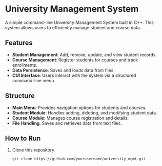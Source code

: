 # University Management System

A simple command-line University Management System built in C++. This system allows users to efficiently manage student and course data.

## Features

- **Student Management**: Add, remove, update, and view student records.
- **Course Management**: Register students for courses and track enrollments.
- **Data Persistence**: Saves and loads data from files.
- **CUI Interface**: Users interact with the system via a structured command-line menu.

## Structure

- **Main Menu**: Provides navigation options for students and courses.
- **Student Module**: Handles adding, deleting, and modifying student data.
- **Course Module**: Manages course registration and details.
- **File Handling**: Saves and retrieves data from text files.

## How to Run

1. Clone this repository:
   ```bash
   git clone https://github.com/yourusername/university_mgmt.git
